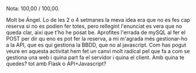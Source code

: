 Nota: 100,00 / 100,00.

Molt be Ángel. Lo de les 2 o 4 setmanes la meva idea era que no es fes cap reserva si no es podien fer totes, pero rellegint l'enunciat es vera que no queda clar, així que t'ho he posat be. Aprofites l'errada de mySQL al fer el POST per dir qu eno es pot fer la reserva, a mi m'agrada més gestionar-ho a la API, que es qui gestiona la BBDD, que no al javascript.
Com has pogut veure en aquesta activitat hem fet un canvi molt radical pel que fa a com se gestiona una web i quina part fa el servidor i quina el client. Amb quina te quedes? tot amb Flask o API+Javascript?